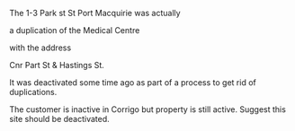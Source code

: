 The 1-3 Park st St Port Macquirie was actually 

a duplication of the Medical Centre 

with the address 

Cnr Part St & Hastings St.  

It was deactivated some time ago as part of a process to get rid of duplications.

The customer is inactive in Corrigo but property is still active.  Suggest this site should be deactivated.

